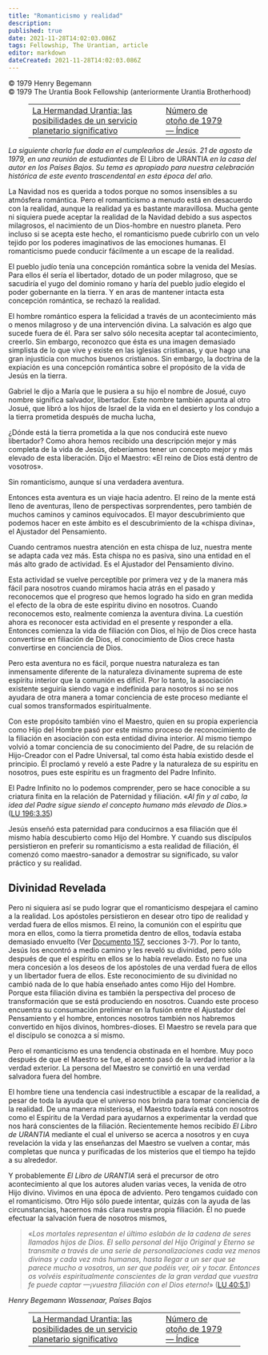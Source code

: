 ```yaml
---
title: "Romanticismo y realidad"
description: 
published: true
date: 2021-11-28T14:02:03.086Z
tags: Fellowship, The Urantian, article
editor: markdown
dateCreated: 2021-11-28T14:02:03.086Z
---
```


<p class="v-card v-sheet theme--light grey lighten-3 px-2">© 1979 Henry Begemann<br>© 1979 The Urantia Book Fellowship (anteriormente Urantia Brotherhood)</p>
<figure class="table chapter-navigator">
  <table>
    <tbody>
      <tr>
        <td>
        <a href="/es/article/Martin_W_Myers/Urantia_Brotherhood_Planetary_Service">
          <span class="mdi mdi-arrow-left-drop-circle"></span><span class="pl-2">La Hermandad Urantia: las posibilidades de un servicio planetario significativo</span>
        </a>
        </td>
        <td>
        <a href="/es/index/articles_the_urantian#número-de-otoño-de-1979">
          <span class="mdi mdi-book-open-variant"></span><span class="pl-2">Número de otoño de 1979 — Índice</span>
        </a>
        </td>
        <td>
        </td>
      </tr>
    </tbody>
  </table>
</figure>



_La siguiente charla fue dada en el cumpleaños de Jesús. 21 de agosto de 1979, en una reunión de estudiantes de_ El Libro de URANTIA _en la casa del autor en los Países Bajos. Su tema es apropiado para nuestra celebración histórica de este evento trascendental en esta época del año._

La Navidad nos es querida a todos porque no somos insensibles a su atmósfera romántica. Pero el romanticismo a menudo está en desacuerdo con la realidad, aunque la realidad ya es bastante maravillosa. Mucha gente ni siquiera puede aceptar la realidad de la Navidad debido a sus aspectos milagrosos, el nacimiento de un Dios-hombre en nuestro planeta. Pero incluso si se acepta este hecho, el romanticismo puede cubrirlo con un velo tejido por los poderes imaginativos de las emociones humanas. El romanticismo puede conducir fácilmente a un escape de la realidad.

El pueblo judío tenía una concepción romántica sobre la venida del Mesías. Para ellos él sería el libertador, dotado de un poder milagroso, que se sacudiría el yugo del dominio romano y haría del pueblo judío elegido el poder gobernante en la tierra. Y en aras de mantener intacta esta concepción romántica, se rechazó la realidad.

El hombre romántico espera la felicidad a través de un acontecimiento más o menos milagroso y de una intervención divina. La salvación es algo que sucede fuera de él. Para ser salvo sólo necesita aceptar tal acontecimiento, creerlo. Sin embargo, reconozco que ésta es una imagen demasiado simplista de lo que vive y existe en las iglesias cristianas, y que hago una gran injusticia con muchos buenos cristianos. Sin embargo, la doctrina de la expiación es una concepción romántica sobre el propósito de la vida de Jesús en la tierra.

Gabriel le dijo a María que le pusiera a su hijo el nombre de Josué, cuyo nombre significa salvador, libertador. Este nombre también apunta al otro Josué, que libró a los hijos de Israel de la vida en el desierto y los condujo a la tierra prometida después de mucha lucha,

¿Dónde está la tierra prometida a la que nos conducirá este nuevo libertador? Como ahora hemos recibido una descripción mejor y más completa de la vida de Jesús, deberíamos tener un concepto mejor y más elevado de esta liberación. Dijo el Maestro: «El reino de Dios está dentro de vosotros».

Sin romanticismo, aunque sí una verdadera aventura.

Entonces esta aventura es un viaje hacia adentro. El reino de la mente está lleno de aventuras, lleno de perspectivas sorprendentes, pero también de muchos caminos y caminos equivocados. El mayor descubrimiento que podemos hacer en este ámbito es el descubrimiento de la «chispa divina», el Ajustador del Pensamiento.

Cuando centramos nuestra atención en esta chispa de luz, nuestra mente se adapta cada vez más. Esta chispa no es pasiva, sino una entidad en el más alto grado de actividad. Es el Ajustador del Pensamiento divino.

Esta actividad se vuelve perceptible por primera vez y de la manera más fácil para nosotros cuando miramos hacia atrás en el pasado y reconocemos que el progreso que hemos logrado ha sido en gran medida el efecto de la obra de este espíritu divino en nosotros. Cuando reconocemos esto, realmente comienza la aventura divina. La cuestión ahora es reconocer esta actividad en el presente y responder a ella. Entonces comienza la vida de filiación con Dios, el hijo de Dios crece hasta convertirse en filiación de Dios, el conocimiento de Dios crece hasta convertirse en conciencia de Dios.

Pero esta aventura no es fácil, porque nuestra naturaleza es tan inmensamente diferente de la naturaleza divinamente suprema de este espíritu interior que la comunión es difícil. Por lo tanto, la asociación existente seguiría siendo vaga e indefinida para nosotros si no se nos ayudara de otra manera a tomar conciencia de este proceso mediante el cual somos transformados espiritualmente.

Con este propósito también vino el Maestro, quien en su propia experiencia como Hijo del Hombre pasó por este mismo proceso de reconocimiento de la filiación en asociación con esta entidad divina interior. Al mismo tiempo volvió a tomar conciencia de su conocimiento del Padre, de su relación de Hijo-Creador con el Padre Universal, tal como ésta había existido desde el principio. Él proclamó y reveló a este Padre y la naturaleza de su espíritu en nosotros, pues este espíritu es un fragmento del Padre Infinito.

El Padre Infinito no lo podemos comprender, pero se hace conocible a su criatura finita en la relación de Paternidad y filiación. «_Al fin y al cabo, la idea del Padre sigue siendo el concepto humano más elevado de Dios._» (<a id="a58_224"></a>[LU 196:3.35](/es/The_Urantia_Book/196#p3_35))

Jesús enseñó esta paternidad para conducirnos a esa filiación que él mismo había descubierto como Hijo del Hombre. Y cuando sus discípulos persistieron en preferir su romanticismo a esta realidad de filiación, él comenzó como maestro-sanador a demostrar su significado, su valor práctico y su realidad.

## Divinidad Revelada

Pero ni siquiera así se pudo lograr que el romanticismo despejara el camino a la realidad. Los apóstoles persistieron en desear otro tipo de realidad y verdad fuera de ellos mismos. El reino, la comunión con el espíritu que mora en ellos, como la tierra prometida dentro de ellos, todavía estaba demasiado envuelto (Ver [Documento 157](/es/The_Urantia_Book/157), secciones 3-7). Por lo tanto, Jesús los encontró a medio camino y les reveló su divinidad, pero sólo después de que el espíritu en ellos se lo había revelado. Esto no fue una mera concesión a los deseos de los apóstoles de una verdad fuera de ellos y un libertador fuera de ellos. Este reconocimiento de su divinidad no cambió nada de lo que había enseñado antes como Hijo del Hombre. Porque esta filiación divina es también la perspectiva del proceso de transformación que se está produciendo en nosotros. Cuando este proceso encuentra su consumación preliminar en la fusión entre el Ajustador del Pensamiento y el hombre, entonces nosotros también nos habremos convertido en hijos divinos, hombres-dioses. El Maestro se revela para que el discípulo se conozca a sí mismo.

Pero el romanticismo es una tendencia obstinada en el hombre. Muy poco después de que el Maestro se fue, el acento pasó de la verdad interior a la verdad exterior. La persona del Maestro se convirtió en una verdad salvadora fuera del hombre.

El hombre tiene una tendencia casi indestructible a escapar de la realidad, a pesar de toda la ayuda que el universo nos brinda para tomar conciencia de la realidad. De una manera misteriosa, el Maestro todavía está con nosotros como el Espíritu de la Verdad para ayudarnos a experimentar la verdad que nos hará conscientes de la filiación. Recientemente hemos recibido _El Libro de URANTIA_ mediante el cual el universo se acerca a nosotros y en cuya revelación la vida y las enseñanzas del Maestro se vuelven a contar, más completas que nunca y purificadas de los misterios que el tiempo ha tejido a su alrededor.

Y probablemente _El Libro de URANTIA_ será el precursor de otro acontecimiento al que los autores aluden varias veces, la venida de otro Hijo divino. Vivimos en una época de adviento. Pero tengamos cuidado con el romanticismo. Otro Hijo sólo puede intentar, quizás con la ayuda de las circunstancias, hacernos más clara nuestra propia filiación. Él no puede efectuar la salvación fuera de nosotros mismos,

> «_Los mortales representan el último eslabón de la cadena de seres llamados hijos de Dios. El sello personal del Hijo Original y Eterno se transmite a través de una serie de personalizaciones cada vez menos divinas y cada vez más humanas, hasta llegar a un ser que se parece mucho a vosotros, un ser que podéis ver, oír y tocar. Entonces os volvéis espiritualmente conscientes de la gran verdad que vuestra fe puede captar —¡vuestra filiación con el Dios eterno!_» (<a id="a72_468"></a>[LU 40:5.1](/es/The_Urantia_Book/40#p5_1))

_Henry Begemann_
_Wassenaar, Países Bajos_



<figure class="table chapter-navigator">
  <table>
    <tbody>
      <tr>
        <td>
        <a href="/es/article/Martin_W_Myers/Urantia_Brotherhood_Planetary_Service">
          <span class="mdi mdi-arrow-left-drop-circle"></span><span class="pl-2">La Hermandad Urantia: las posibilidades de un servicio planetario significativo</span>
        </a>
        </td>
        <td>
        <a href="/es/index/articles_the_urantian#número-de-otoño-de-1979">
          <span class="mdi mdi-book-open-variant"></span><span class="pl-2">Número de otoño de 1979 — Índice</span>
        </a>
        </td>
        <td>
        </td>
      </tr>
    </tbody>
  </table>
</figure>
